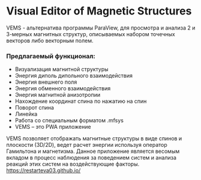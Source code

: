 # Visual Editor of Magnetic Structures

VEMS - альтернатива программы ParaView, для просмотра и анализа 2 и 3-мерных магнитных структур, описываемых набором точечных векторов либо векторным полем.

<h3>Предлагаемый функционал:</h3>
<ul>
  <li>Визуализация магнитной структуры</li>
  <li>Энергия диполь дипольного взаимодействия </li>
  <li>Энергия внешнего поля </li>
  <li>Энергия обменного взаимодействия</li>
  <li>Энергия магнитной анизотропии</li>
  <li>Нахождение координат спина по нажатию на спин</li>
  <li>Поворот спина</li>
  <li>Линейка</li>
  <li>Работа со специальным форматом .mfsys</li>
  <li>VEMS – это PWA приложение</li>
</ul>

VEMS позволяет отображать магнитные структуры в виде спинов и плоскости (3D/2D), ведет расчет энергии используя оператор Гамильтона и магнетизма.
Данное приложение является весомым вкладом в процесс наблюдения за поведением систем и анализа реакций этих систем на воздействующие факторы.
https://restarteva03.github.io/
